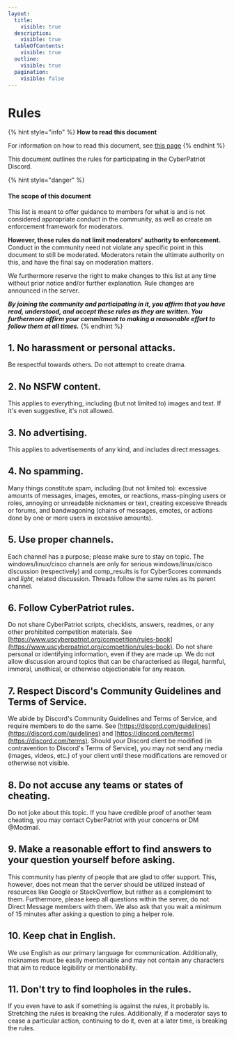 ```yaml
---
layout:
  title:
    visible: true
  description:
    visible: true
  tableOfContents:
    visible: true
  outline:
    visible: true
  pagination:
    visible: false
---
```


# Rules

{% hint style="info" %}
**How to read this document**

For information on how to read this document, see [this page](https://wiki.cypat.gg/#how-to-read-this-documentation)
{% endhint %}

This document outlines the rules for participating in the CyberPatriot Discord.

{% hint style="danger" %}
#### The scope of this document

This list is meant to offer guidance to members for what is and is not considered appropriate conduct in the community, as well as create an enforcement framework for moderators.

**However, these rules do not limit moderators' authority to enforcement.** Conduct in the community need not violate any specific point in this document to still be moderated. Moderators retain the ultimate authority on this, and have the final say on moderation matters.

We furthermore reserve the right to make changes to this list at any time without prior notice and/or further explanation. Rule changes are announced in the server.

_**By joining the community and participating in it, you affirm that you have read, understood, and accept these rules as they are written. You furthermore affirm your commitment to making a reasonable effort to follow them at all times.**_
{% endhint %}

## 1. No harassment or personal attacks.

Be respectful towards others. Do not attempt to create drama.

## 2. No NSFW content.

This applies to everything, including (but not limited to) images and text. If it's even suggestive, it's not allowed.

## 3. No advertising.

This applies to advertisements of any kind, and includes direct messages.

## 4. No spamming.

Many things constitute spam, including (but not limited to): excessive amounts of messages, images, emotes, or reactions, mass-pinging users or roles, annoying or unreadable nicknames or text, creating excessive threads or forums, and bandwagoning (chains of messages, emotes, or actions done by one or more users in excessive amounts).

## 5. Use proper channels.

Each channel has a purpose; please make sure to stay on topic. The ⁠windows/⁠linux/⁠cisco channels are only for serious windows/linux/cisco discussion (respectively) and ⁠comp\_results is for CyberScores commands and _light_, related discussion. Threads follow the same rules as its parent channel.

## 6. Follow CyberPatriot rules.

Do not share CyberPatriot scripts, checklists, answers, readmes, or any other prohibited competition materials. See [https://www.uscyberpatriot.org/competition/rules-book](https://www.uscyberpatriot.org/competition/rules-book). Do not share personal or identifying information, even if they are made up. We do not allow discussion around topics that can be characterised as illegal, harmful, immoral, unethical, or otherwise objectionable for any reason.&#x20;

## 7. Respect Discord's Community Guidelines and Terms of Service.

We abide by Discord's Community Guidelines and Terms of Service, and require members to do the same. See [https://discord.com/guidelines](https://discord.com/guidelines) and [https://discord.com/terms](https://discord.com/terms). Should your Discord client be modified (in contravention to Discord's Terms of Service), you may not send any media (images, videos, etc.) of your client until these modifications are removed or otherwise not visible.

## 8. Do not accuse any teams or states of cheating.

Do not joke about this topic. If you have credible proof of another team cheating, you may contact CyberPatriot with your concerns or DM @Modmail.

## 9. Make a reasonable effort to find answers to your question yourself before asking.

This community has plenty of people that are glad to offer support. This, however, does not mean that the server should be utilized instead of resources like Google or StackOverflow, but rather as a complement to them. Furthermore, please keep all questions within the server, do not Direct Message members with them. We also ask that you wait a minimum of 15 minutes after asking a question to ping a helper role.

## 10. Keep chat in English.

We use English as our primary language for communication. Additionally, nicknames must be easily mentionable and may not contain any characters that aim to reduce legibility or mentionability.

## 11. Don't try to find loopholes in the rules.

If you even have to ask if something is against the rules, it probably is. Stretching the rules is breaking the rules. Additionally, if a moderator says to cease a particular action, continuing to do it, even at a later time, is breaking the rules.
